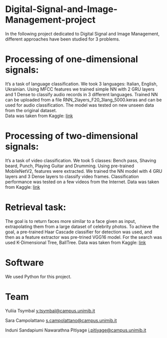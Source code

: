 # Digital-Signal-and-Image-Management-project
In the following project dedicated to Digital Signal and Image Management, different approaches have been studied for 3 problems.

# Processing of one-dimensional signals:
It’s a task of language classification. We took 3 languages: Italian, English, Ukrainian. Using MFCC features we trained simple NN with 2 GRU layers and 1 Dense to classify audio records in 3 different languages. Trained NN can be uploaded from a file RNN_2layers_F20_3lang_5000.keras and can be used for audio classification. The model was tested on new unseen data from the original dataset.  
Data was taken from Kaggle: [link](https://www.kaggle.com/datasets/shrivatssudhir/language-identifier?select=basque)

# Processing of two-dimensional signals:
It’s a task of video classification. We took 5 classes: Bench pass, Shaving beard, Punch, Playing Guitar and Drumming. Using pre-trained MobileNetV2, features were extracted. We trained the NN model with 4 GRU layers and 3 Dense layers to classify video frames. Classification performance was tested on a few videos from the Internet. 
Data was taken from Kaggle: [link](https://www.kaggle.com/datasets/matthewjansen/ucf101-action-recognition)

# Retrieval task:
The goal is to return faces more similar to a face given as input, extrapolating them from a large dataset of celebrity photos.
To achieve the goal, a pre-trained Haar Cascade classifier for detection was used, and then as a feature extractor was pre-trined VGG16 model. For the search was used K-Dimensional Tree, BallTree.
Data was taken from Kaggle: [link](https://www.kaggle.com/datasets/stoicstatic/face-recognition-dataset)

# Software
We used Python for this project.

# Team
Yuliia Tsymbal y.tsymbal@campus.unimib.it

Sara Campolattano s.campolattano@campus.unimib.it

Induni Sandapiumi Nawarathna Pitiyage i.pitiyage@campus.unimib.it
